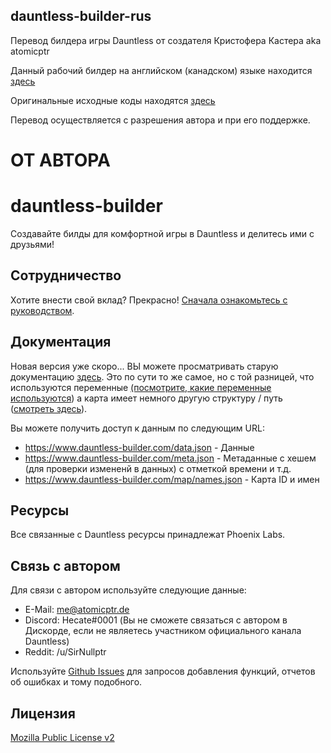 ## dauntless-builder-rus
Перевод билдера игры Dauntless от создателя Кристофера Кастера aka atomicptr

Данный рабочий билдер на английском (канадском) языке находится [здесь](https://www.dauntless-builder.com/)

Оригинальные исходные коды находятся [здесь](https://github.com/atomicptr/dauntless-builder)

Перевод осуществляется с разрешения автора и при его поддержке.

# ОТ АВТОРА
# dauntless-builder

Создавайте билды для комфортной игры в Dauntless и делитесь ими с друзьями!

## Сотрудничество

Хотите внести свой вклад? Прекрасно! [Сначала ознакомьтесь с руководством](CONTRIBUTING.md).

## Документация

Новая версия уже скоро... ВЫ можете просматривать старую документацию [здесь](https://github.com/atomicptr/dauntless-builder/tree/dauntless-builder/v1#using-the-dauntless-builder-build-id-format). Это по сути то же самое, но с той разницей, что используются переменные [(посмотрите, какие переменные используются](https://github.com/atomicptr/dauntless-builder/blob/master/src/models/BuildModel.jsx#L8)) а карта имеет немного другую структуру / путь ([смотреть здесь](https://github.com/atomicptr/dauntless-builder/blob/master/.map/names.json)).

Вы можете получить доступ к данным по следующим URL:

* https://www.dauntless-builder.com/data.json - Данные
* https://www.dauntless-builder.com/meta.json - Метаданные с хешем (для проверки измененй в данных) с отметкой времени и т.д.
* https://www.dauntless-builder.com/map/names.json - Карта ID и имен

## Ресурсы

Все связанные с Dauntless ресурсы принадлежат Phoenix Labs.

## Связь с автором

Для связи с автором используйте следующие данные:

* E-Mail: me@atomicptr.de
* Discord: Hecate#0001 (Вы не сможете связаться с автором в Дискорде, если не являетесь участником официального канала Dauntless)
* Reddit: /u/SirNullptr

Используйте [Github Issues](https://github.com/atomicptr/dauntless-builder/issues) для запросов добавления функций, отчетов об ошибках и тому подобного.

## Лицензия

[Mozilla Public License v2](https://tldrlegal.com/license/mozilla-public-license-2.0-(mpl-2))
